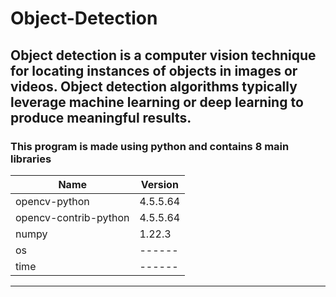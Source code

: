 # Object-Detection
## Object detection is a computer vision technique for locating instances of objects in images or videos. Object detection algorithms typically leverage machine learning or deep learning to produce meaningful results.
### This program is made using python and contains 8 main libraries
|Name|Version|
|----|-------|
|opencv-python|4.5.5.64|
|opencv-contrib-python|4.5.5.64|
|numpy|1.22.3|
|os|------|
|time|------|
***
